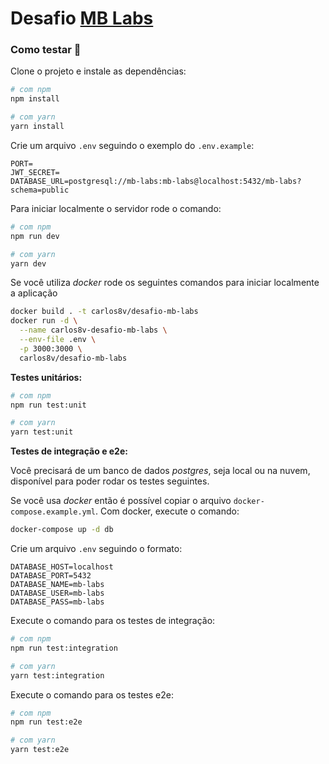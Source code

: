 # Desafio [MB Labs](https://www.linkedin.com/company/mblabs/)

### Como testar 🔧️
Clone o projeto e instale as dependências:
```bash
# com npm
npm install

# com yarn
yarn install
```

Crie um arquivo `.env` seguindo o exemplo do `.env.example`:

```env
PORT=
JWT_SECRET=
DATABASE_URL=postgresql://mb-labs:mb-labs@localhost:5432/mb-labs?schema=public
```

Para iniciar localmente o servidor rode o comando:

```bash
# com npm
npm run dev

# com yarn
yarn dev
```

Se você utiliza _docker_ rode os seguintes comandos para iniciar localmente a aplicação

```bash
docker build . -t carlos8v/desafio-mb-labs
docker run -d \
  --name carlos8v-desafio-mb-labs \
  --env-file .env \
  -p 3000:3000 \
  carlos8v/desafio-mb-labs
```

**Testes unitários:**
```bash
# com npm
npm run test:unit

# com yarn
yarn test:unit
```

**Testes de integração e e2e:**

Você precisará de um banco de dados _postgres_, seja local ou na nuvem, disponível para poder rodar os testes seguintes.

Se você usa _docker_ então é possível copiar o arquivo `docker-compose.example.yml`.
Com docker, execute o comando:

```bash
docker-compose up -d db
```

Crie um arquivo `.env` seguindo o formato:
```env
DATABASE_HOST=localhost
DATABASE_PORT=5432
DATABASE_NAME=mb-labs
DATABASE_USER=mb-labs
DATABASE_PASS=mb-labs
```

Execute o comando para os testes de integração:
```bash
# com npm
npm run test:integration

# com yarn
yarn test:integration
```

Execute o comando para os testes e2e:
```bash
# com npm
npm run test:e2e

# com yarn
yarn test:e2e
```
